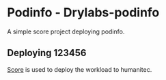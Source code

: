 # Podinfo - Drylabs-podinfo

A simple score project deploying podinfo.

## Deploying 123456

[Score](https://score.dev/) is used to deploy the workload to humanitec.
